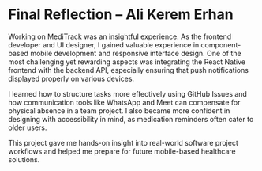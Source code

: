 # Final Reflection – Ali Kerem Erhan

Working on MediTrack was an insightful experience. As the frontend developer and UI designer, I gained valuable experience in component-based mobile development and responsive interface design. One of the most challenging yet rewarding aspects was integrating the React Native frontend with the backend API, especially ensuring that push notifications displayed properly on various devices.

I learned how to structure tasks more effectively using GitHub Issues and how communication tools like WhatsApp and Meet can compensate for physical absence in a team project. I also became more confident in designing with accessibility in mind, as medication reminders often cater to older users.

This project gave me hands-on insight into real-world software project workflows and helped me prepare for future mobile-based healthcare solutions.
